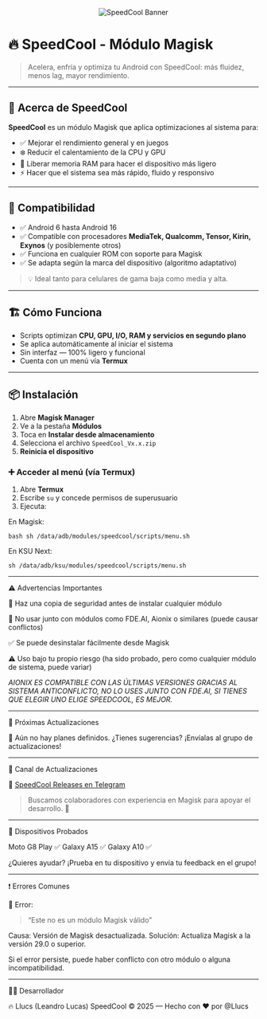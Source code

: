 <p align="center">
  <img src="https://raw.githubusercontent.com/Llucs/SpeedCool-Modulo-Magisk/main/banner.png" alt="SpeedCool Banner" />
</p>

# 🔥 SpeedCool - Módulo Magisk

> Acelera, enfría y optimiza tu Android con SpeedCool: más fluidez, menos lag, mayor rendimiento.

---

## 🚀 Acerca de SpeedCool

**SpeedCool** es un módulo Magisk que aplica optimizaciones al sistema para:

- ✅ Mejorar el rendimiento general y en juegos
- ❄️ Reducir el calentamiento de la CPU y GPU
- 🧠 Liberar memoria RAM para hacer el dispositivo más ligero
- ⚡ Hacer que el sistema sea más rápido, fluido y responsivo

---

## 📱 Compatibilidad

- ✅ Android 6 hasta Android 16
- ✅ Compatible con procesadores **MediaTek, Qualcomm, Tensor, Kirin, Exynos** (y posiblemente otros)
- ✅ Funciona en cualquier ROM con soporte para Magisk
- ✅ Se adapta según la marca del dispositivo (algoritmo adaptativo)

> 💡 Ideal tanto para celulares de gama baja como media y alta.

---

## 🏗️ Cómo Funciona

- Scripts optimizan **CPU, GPU, I/O, RAM y servicios en segundo plano**
- Se aplica automáticamente al iniciar el sistema
- Sin interfaz — 100% ligero y funcional
- Cuenta con un menú vía **Termux**

---

## 📦 Instalación

1. Abre **Magisk Manager**
2. Ve a la pestaña **Módulos**
3. Toca en **Instalar desde almacenamiento**
4. Selecciona el archivo `SpeedCool_Vx.x.zip`
5. **Reinicia el dispositivo**

### ➕ Acceder al menú (vía Termux)

1. Abre **Termux**
2. Escribe `su` y concede permisos de superusuario
3. Ejecuta:

En Magisk:

`bash
sh /data/adb/modules/speedcool/scripts/menu.sh`

En KSU Next:

`sh /data/adb/ksu/modules/speedcool/scripts/menu.sh`


---

⚠️ Advertencias Importantes

💾 Haz una copia de seguridad antes de instalar cualquier módulo

🚫 No usar junto con módulos como FDE.AI, Aionix o similares (puede causar conflictos)

✅ Se puede desinstalar fácilmente desde Magisk

⚠️ Uso bajo tu propio riesgo (ha sido probado, pero como cualquier módulo de sistema, puede variar)

*AIONIX ES COMPATIBLE CON LAS ÚLTIMAS VERSIONES GRACIAS AL SISTEMA ANTICONFLICTO, NO LO USES JUNTO CON FDE.AI, SI TIENES QUE ELEGIR UNO ELIGE SPEEDCOOL, ES MEJOR.*

---

🔧 Próximas Actualizaciones

📢 Aún no hay planes definidos. ¿Tienes sugerencias? ¡Envíalas al grupo de actualizaciones!


---

📢 Canal de Actualizaciones

🔗 [SpeedCool Releases en Telegram](https://t.me/SpeedCool_Releases)

> Buscamos colaboradores con experiencia en Magisk para apoyar el desarrollo. 💪




---

📱 Dispositivos Probados

Moto G8 Play ✅
Galaxy A15 ✅
Galaxy A10 ✅

¿Quieres ayudar? ¡Prueba en tu dispositivo y envía tu feedback en el grupo!


---

❗ Errores Comunes

🔸 Error:

> “Este no es un módulo Magisk válido”



Causa: Versión de Magisk desactualizada.
Solución: Actualiza Magisk a la versión 29.0 o superior.

Si el error persiste, puede haber conflicto con otro módulo o alguna incompatibilidad.


---

👨‍💻 Desarrollador

🔥 Llucs (Leandro Lucas)
SpeedCool © 2025 — Hecho con ❤️ por @Llucs
